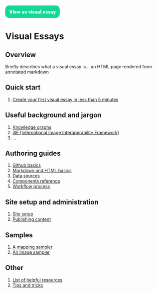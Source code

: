 <a href="https://visual-essays.app"><img src="/ve-button.png"></a>

# Visual Essays

## Overview

Briefly describes what a visual essay is... an HTML page rendered from annotated markdown

## Quick start

1. [Create your first visual essay in less than 5 minutes](quick-start)

## Useful background and jargon

1. [Knowledge graphs](knowledge-graphs)
2. [IIIF (International Image Interoperability Framework)](iiif)
3. ...

## Authoring guides

1. [Github basics](github)
2. [Markdown and HTML basics](markup)
3. [Data sources](data-sources)
4. [Components reference](components)
5. [Workflow process](author-workflow)

## Site setup and administration

1. [Site setup](site-setup)
2. [Publishing content](publishing-content)

## Samples

1. [A mapping sampler](map-sampler)
2. [An image sampler](image-sampler)

## Other

1. [List of helpful resources](resources)
2. [Tips and tricks](tips)
